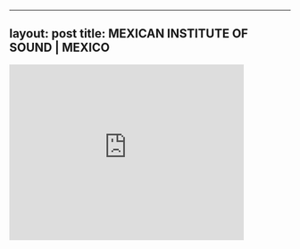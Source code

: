 

---
layout: post
title: MEXICAN INSTITUTE OF SOUND | MEXICO
---


<iframe width="420" height="315" src="http://www.youtube.com/embed/CiGlrGF49Ok" frameborder="0" allowfullscreen></iframe>

